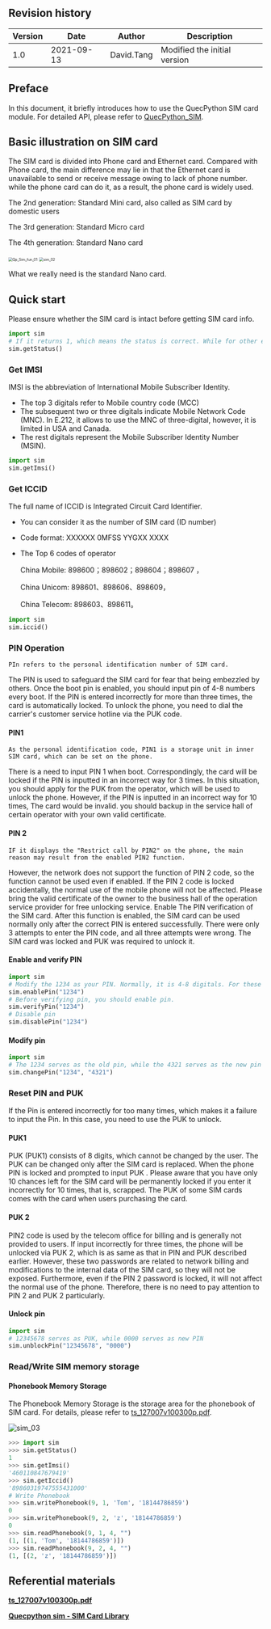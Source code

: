 ## Revision history

| Version | Date       | Author     | Description                  |
| ------- | ---------- | ---------- | ---------------------------- |
| 1.0     | 2021-09-13 | David.Tang | Modified the initial version |

## Preface

In this document, it briefly introduces how to use the QuecPython SIM card module. For detailed API, please refer to [QuecPython_SIM](https://python.quectel.com/wiki/#/zh-cn/api/QuecPythonClasslib?id=sim-sim%e5%8d%a1).

## Basic illustration on SIM card

The SIM card is divided into Phone card and Ethernet card. Compared with Phone card, the main difference may lie in that the Ethernet card is unavailable to send or receive message owing to lack of phone number. while the phone card can do it, as a result, the phone card is widely used. 

The 2nd generation: Standard Mini card,  also called as SIM card by domestic users 

The 3rd generation: Standard Micro card 

The 4th generation: Standard Nano card 

<img src="media/Qp_Sim_fun_01.png" alt="Qp_Sim_fun_01" style="zoom:50%;" />

<img src="media/sim_02.png" alt="sim_02" style="zoom:50%;" />

What we really need is the standard Nano card.  

## Quick start 
Please ensure whether the SIM card is intact before getting SIM card info. 
```python
import sim
# If it returns 1, which means the status is correct. While for other error, please check WIKI SIM API
sim.getStatus()
```
### Get IMSI 
IMSI is the abbreviation of International Mobile Subscriber Identity. 

-  The top 3 digitals refer to Mobile country code (MCC)
-  The subsequent two or three digitals indicate Mobile Network Code (MNC). In E.212, it allows to use the MNC of three-digital, however, it is limited in USA and Canada. 
-  The rest digitals represent the Mobile Subscriber Identity Number (MSIN). 
```python
import sim
sim.getImsi()
```
### Get ICCID
The full name of ICCID is Integrated Circuit Card Identifier. 

- You can consider it as the number of SIM card (ID number)

- Code format: XXXXXX 0MFSS YYGXX XXXX

- The Top 6 codes of operator 

  China Mobile:    898600；898602；898604；898607 ，

  China Unicom:  898601、898606、898609，

  China Telecom: 898603、898611。
  
```python
import sim
sim.iccid()
```

### PIN Operation 
    PIn refers to the personal identification number of SIM card. 
The PIN is used to safeguard the SIM card for fear that being embezzled by others. Once the boot pin is enabled, you should input pin of 4-8 numbers every boot. If the PIN is entered incorrectly for more than three times, the card is automatically locked. To unlock the phone, you need to dial the carrier's customer service hotline via the PUK code.

#### PIN1 
    As the personal identification code, PIN1 is a storage unit in inner SIM card, which can be set on the phone. 
There is a need to input PIN 1 when boot. Correspondingly, the card will be locked if the PIN is inputted in an incorrect way for 3 times. In this situation, you should apply for the PUK from the operator, which will be used to unlock the phone. However, if the PIN is inputted in an incorrect way for 10 times, The card would be invalid. you should backup in the service hall of certain operator with your own valid certificate. 

#### PIN 2
    IF it displays the "Restrict call by PIN2" on the phone, the main reason may result from the enabled PIN2 function. 
However, the network does not support the function of PIN 2 code, so the function cannot be used even if enabled. If the PIN 2 code is locked accidentally, the normal use of the mobile phone will not be affected. Please bring the valid certificate of the owner to the business hall of the operation service provider for free unlocking service. Enable The PIN verification of the SIM card. After this function is enabled, the SIM card can be used normally only after the correct PIN is entered successfully. There were only 3 attempts to enter the PIN code, and all three attempts were wrong. The SIM card was locked and PUK was required to unlock it.

#### Enable and verify PIN
```python
import sim
# Modify the 1234 as your PIN. Normally, it is 4-8 digitals. For these type of operation, please be cautious. 
sim.enablePin("1234")
# Before verifying pin, you should enable pin. 
sim.verifyPin("1234")
# Disable pin
sim.disablePin("1234")
```
#### Modify pin
```python
import sim
# The 1234 serves as the old pin, while the 4321 serves as the new pin
sim.changePin("1234", "4321")
```

### Reset PIN and PUK

If the Pin is entered incorrectly for too many times, which makes it a failure to input the Pin. In this case, you need to use the PUK to unlock.

#### PUK1
PUK (PUK1) consists of 8 digits, which cannot be changed by the user. The PUK can be changed only after the SIM card is replaced. When the phone PIN  is locked and prompted to input PUK . Please aware that you have only 10 chances left for the SIM card will be permanently locked if you enter it incorrectly for 10 times, that is, scrapped. The PUK of some SIM cards comes with the card when users purchasing the card.

#### PUK 2
PIN2 code is used by the telecom office for billing and is generally not provided to users. If input incorrectly for three times, the phone will be unlocked via PUK 2, which is as same as that in PIN and PUK described earlier. However, these two passwords are related to network billing and modifications to the internal data of the SIM card, so they will not be exposed.  Furthermore, even if the PIN 2 password is locked, it will not affect the normal use of the phone. Therefore, there is no need to pay attention to PIN 2 and PUK 2 particularly. 

#### Unlock pin
```python
import sim
# 12345678 serves as PUK, while 0000 serves as new PIN
sim.unblockPin("12345678", "0000")
```

### Read/Write SIM memory storage

####  Phonebook Memory Storage
The Phonebook Memory Storage is the storage area for the phonebook of SIM card. For details, please refer to  [ts_127007v100300p.pdf](https://www.etsi.org/deliver/etsi_ts/127000_127099/127007/10.03.00_60/ts_127007v100300p.pdf).

![sim_03](media/sim_03.png)

```python
>>> import sim
>>> sim.getStatus()
1
>>> sim.getImsi()
'460110847679419'
>>> sim.getIccid()
'89860319747555431000'
# Write Phonebook
>>> sim.writePhonebook(9, 1, 'Tom', '18144786859')
0
>>> sim.writePhonebook(9, 2, 'z', '18144786859')
0
>>> sim.readPhonebook(9, 1, 4, "")
(1, [(1, 'Tom', '18144786859')])
>>> sim.readPhonebook(9, 2, 4, "")
(1, [(2, 'z', '18144786859')])
```
## Referential materials

**[ts_127007v100300p.pdf](https://www.etsi.org/deliver/etsi_ts/127000_127099/127007/10.03.00_60/ts_127007v100300p.pdf)** 

**[Quecpython sim - SIM Card Library](https://python.quectel.com/wiki/#/en-us/api/QuecPythonClasslib?id=sim-sim-card)**

